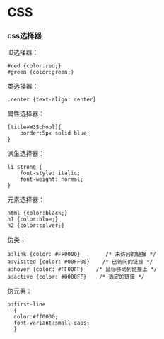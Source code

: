 # CSS

### css选择器

ID选择器：

```
#red {color:red;}
#green {color:green;}
```

类选择器：

```
.center {text-align: center}
```

属性选择器：

```
[title=W3School]{
    border:5px solid blue;
}
```

派生选择器：

```
li strong {
    font-style: italic;
    font-weight: normal;
}
```

元素选择器：

```
html {color:black;}
h1 {color:blue;}
h2 {color:silver;}
```

伪类：

```
a:link {color: #FF0000}        /* 未访问的链接 */
a:visited {color: #00FF00}    /* 已访问的链接 */
a:hover {color: #FF00FF}    /* 鼠标移动到链接上 */
a:active {color: #0000FF}    /* 选定的链接 */
```

伪元素：

```
p:first-line
  {
  color:#ff0000;
  font-variant:small-caps;
  }
```



